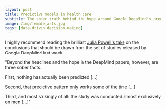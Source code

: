 ```yaml
---
layout: post
title: Predictive models in health care
subtitle: The sober truth behind the hype around Google DeepMind's predictive health care systems
image: /img/female_arts.jpg
tags: [data-driven decision-making]
---
```

I highly recommend reading the brilliant [Julia Powell's take](https://onezero.medium.com/deepminds-latest-a-i-health-breakthrough-has-some-problems-5cd14e2c77ef) 
on the conclusions that should be drawn from the set of studies released by Google DeepMind last week. 

"Beyond the headlines and the hope in the DeepMind papers, however, are three sober facts.

First, nothing has actually been predicted [...]

Second, that predictive pattern only works some of the time [...]

Third, and most strikingly of all: the study was conducted almost exclusively on men [...]"
